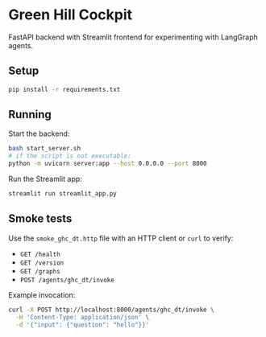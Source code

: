 # Green Hill Cockpit

FastAPI backend with Streamlit frontend for experimenting with LangGraph agents.

## Setup

```bash
pip install -r requirements.txt
```

## Running

Start the backend:

```bash
bash start_server.sh
# if the script is not executable:
python -m uvicorn server:app --host 0.0.0.0 --port 8000
```

Run the Streamlit app:

```bash
streamlit run streamlit_app.py
```

## Smoke tests

Use the `smoke_ghc_dt.http` file with an HTTP client or `curl` to verify:

- `GET /health`
- `GET /version`
- `GET /graphs`
- `POST /agents/ghc_dt/invoke`

Example invocation:

```bash
curl -X POST http://localhost:8000/agents/ghc_dt/invoke \
  -H 'Content-Type: application/json' \
  -d '{"input": {"question": "hello"}}'
```

